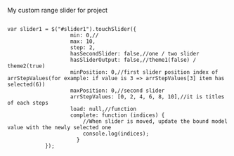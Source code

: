 My custom range slider for project
<pre><code>
var slider1 = $("#slider1").touchSlider({
                    min: 0,//
                    max: 10,
                    step: 2,
                    hasSecondSlider: false,//one / two slider
                    hasSliderOutput: false,//theme1(false) / theme2(true)
                    minPosition: 0,//first slider position index of arrStepValues(for example: if value is 3 => arrStepValues[3] item has selected(6))
                    maxPosition: 0,//second slider
                    arrStepValues: [0, 2, 4, 6, 8, 10],//it is titles of each steps
                    load: null,//function
                    complete: function (indices) {
                        //When slider is moved, update the bound model value with the newly selected one
                        console.log(indices);
                      }
            });
</code></pre>
